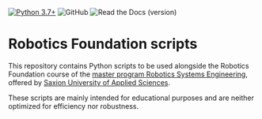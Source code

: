 [![Python 3.7+](https://img.shields.io/badge/python-3.7%2B-blue)](https://www.python.org/downloads/release/python-360/) ![GitHub](https://img.shields.io/github/license/max-sn/robotics_foundation) ![Read the Docs (version)](https://img.shields.io/readthedocs/robotics_foundation/latest)

# Robotics Foundation scripts

This repository contains Python scripts to be used alongside the Robotics Foundation course of the [master program Robotics Systems Engineering](https://www.saxion.edu/programmes/master/robotics-systems-engineering), offered by [Saxion University of Applied Sciences](https://www.saxion.edu/).

These scripts are mainly intended for educational purposes and are neither optimized for efficiency nor robustness.
